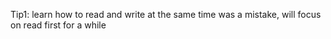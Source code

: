 Tip1: learn how to read and write at the same time was a mistake, will focus on read first for a while
